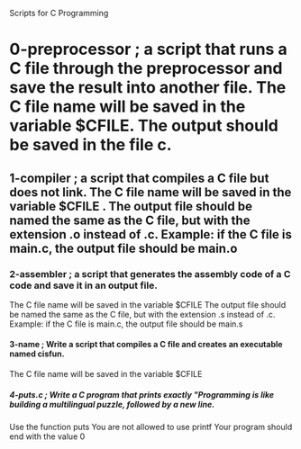 Scripts for C Programming
# 0-preprocessor  ;  a script that runs a C file through the preprocessor and save the result into another file. The C file name will be saved in the variable $CFILE. The output should be saved in the file c.
## 1-compiler  ; a script that compiles a C file but does not link. The C file name will be saved in the variable $CFILE . The output file should be named the same as the C file, but with the extension .o instead of .c.  Example: if the C file is main.c, the output file should be main.o
### 2-assembler  ; a script that generates the assembly code of a C code and save it in an output file.
The C file name will be saved in the variable $CFILE
The output file should be named the same as the C file, but with the extension .s instead of .c.
Example: if the C file is main.c, the output file should be main.s
#### 3-name ; Write a script that compiles a C file and creates an executable named cisfun.
The C file name will be saved in the variable $CFILE
##### 4-puts.c  ; Write a C program that prints exactly "Programming is like building a multilingual puzzle, followed by a new line.
Use the function puts
You are not allowed to use printf
Your program should end with the value 0

